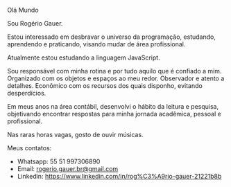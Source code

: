 Olá Mundo

Sou Rogério Gauer.


Estou interessado em desbravar o universo da programação, estudando, aprendendo e praticando, visando mudar de área profissional.

Atualmente estou estudando a linguagem JavaScript.

Sou responsável com minha rotina e por tudo aquilo que é confiado a mim. Organizado com os objetos e espaços ao meu redor. Observador e atento a detalhes. Econômico com os recursos dos quais disponho, evitando desperdícios. 

Em meus anos na área contábil, desenvolvi o hábito da leitura e pesquisa, objetivando encontrar respostas para minha jornada acadêmica, pessoal e profissional.

Nas raras horas vagas, gosto de ouvir músicas.


Meus contatos:
- Whatsapp: 55 51 997306890
- Email: rogerio.gauer.br@gmail.com
- Linkedin: https://www.linkedin.com/in/rog%C3%A9rio-gauer-21221b8b
